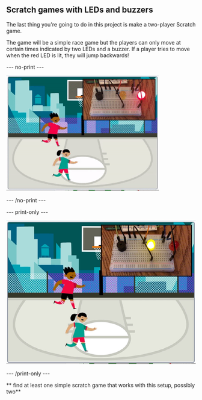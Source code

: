 ## Scratch games with LEDs and buzzers

The last thing you're going to do in this project is make a two-player Scratch game.

The game will be a simple race game but the players can only move at certain times indicated by two LEDs and a buzzer. If a player tries to move when the red LED is lit, they will jump backwards!

--- no-print ---

![Scratch game](images/scratchGame_final.gif)

--- /no-print ---

--- print-only ---

![Scratch game](images/scratchGame_final.png)

--- /print-only ---

** find at least one simple scratch game that works with this setup, possibly two**